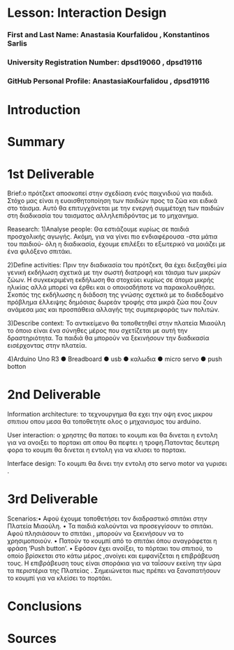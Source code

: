 # Lesson: Interaction Design

### First and Last Name: Anastasia Kourfalidou , Konstantinos Sarlis
### University Registration Number: dpsd19060  , dpsd19116
### GitHub Personal Profile: AnastasiaKourfalidou , dpsd19116

# Introduction

# Summary


# 1st Deliverable
Brief:ο πρότζεκτ αποσκοπεί στην σχεδίαση
ενός παιχνιδιού για παιδιά. Στόχο μας είναι η
ευαισθητοποίηση των παιδιών προς τα ζώα και
ειδικά στο τάισμα. Αυτό θα επιτυγχάνεται με την
ενεργή συμμέτοχη των παιδιών στη διαδικασία του
ταισματος αλληλεπιδρόντας με το μηχανημα.

Reasearch: 
1)Analyse people: Θα εστιάζουμε κυρίως σε παιδιά
προσχολικής αγωγής. Ακόμη, για να γίνει πιο
ενδιαφέρουσα -στα μάτια του παιδιού- όλη η διαδικασία,
έχουμε επιλέξει το εξωτερικό να μοιάζει με ένα φιλόξενο
σπιτάκι.

2)Define activities:   Πριν την διαδικασία του πρότζεκτ, θα
έχει διεξαχθεί μία γενική εκδήλωση σχετικά με την σωστή
διατροφή και τάισμα των μικρών ζώων. Η συγκεκριμένη
εκδήλωση θα στοχεύει κυρίως σε άτομα μικρής ηλικίας
αλλά μπορεί να έρθει και ο οποιοσδήποτε να
παρακολουθήσει. Σκοπός της εκδήλωσης η διάδοση της
γνώσης σχετικά με το διαδεδομένο πρόβλημα έλλειψης
δημόσιας δωρεάν τροφής στα μικρά ζώα που ζουν
ανάμεσα μας και προσπάθεια αλλαγής της
συμπεριφοράς των πολιτών.

3)Describe context: Το αντικείμενο θα τοποθετηθεί στην
πλατεία Μιαούλη το όποιο είναι ένα σύνηθες μέρος που
σχετίζεται με αυτή την δραστηριότητα. Τα παιδιά θα
μπορούν να ξεκινήσουν την διαδικασία εισέρχοντας στην
πλατεία. 


4)Arduino Uno R3
 ● Breadboard
 ● usb
 ● καλωδια
 ● micro servo
 ● push botton



# 2nd Deliverable
Information architecture: το τεχνουργημα θα εχει την οψη ενος μικρου σπιτιου οπου μεσα θα τοποθετητε ολος ο μηχανισμος του arduino.

User interaction: ο χρηστης θα παταει το κουμπι και θα δινεται η εντολη για να ανοιξει το πορτακι απ οπου θα πεφτει η τροφη.Πατοντας δευτερη φορα το κουμπι θα δινεται η εντολη για να κλισει το πορτακι.

Interface design: Tο κουμπι θα δινει την εντολη στο servo motor να γυρισει .


# 3rd Deliverable 
Scenarios:• Αφού έχουμε τοποθετήσει τον διαδραστικό σπιτάκι στην
Πλατεία Μιαούλη.
• Τα παιδιά καλούνται να προσεγγίσουν το σπιτάκι. Αφού
πλησιάσουν το σπιτάκι , μπορούν να ξεκινήσουν να το
χρησιμοποιούν.
• Πατούν το κουμπί από το σπιτάκι όπου αναγράφεται η
φράση ‘Push button’.
• Εφόσον έχει ανoίξει, το πόρτακι του σπιτιού, το οποίο
βρίσκεται στο κάτω μέρος ,ανοίγει και εμφανίζεται η
επιβράβευση τους. Η επιβράβευση τους είναι σποράκια
για να ταΐσουν εκείνη την ώρα τα περιστέρια της Πλατείας
. Σημειώνεται πως πρέπει να ξαναπατήσουν το κουμπί για
να κλείσει το πορτάκι.


# Conclusions


# Sources
